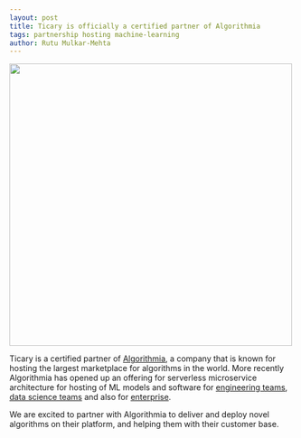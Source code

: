 ```yaml
---
layout: post
title: Ticary is officially a certified partner of Algorithmia
tags: partnership hosting machine-learning
author: Rutu Mulkar-Mehta
---
```

<img src="https://ticary.com/assets/img/algorithmia.jpg" class="thumbnail img-responsive center-image" width="500px" />

Ticary is a certified partner of <a href="https://algorithmia.com/partners/ticary-solutions">Algorithmia</a>, a company that is known for hosting the largest marketplace for algorithms in the world. More recently Algorithmia has opened up an offering for serverless microservice architecture for hosting of ML models and software for <a href="https://algorithmia.com/developers/clients">engineering teams</a>, <a href="https://algorithmia.com/developers/model-deployment/">data science teams</a> and also for <a href="https://info.algorithmia.com/schedule-a-demo">enterprise</a>. 

We are excited to partner with Algorithmia to deliver and deploy novel algorithms on their platform, and helping them with their customer base. 